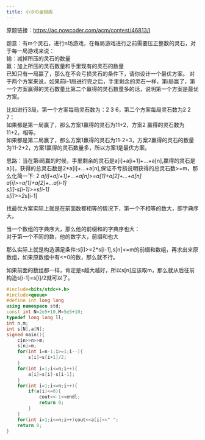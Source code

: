 ```yaml
---
title: 小沙の金银阁
---
```

原题链接：https://ac.nowcoder.com/acm/contest/46813/I  

题意：有m个灵石，进行n场游戏，在每局游戏进行之前需要压正整数的灵石，对于每一局游戏来说：  
输：减掉所压的灵石的数量  
赢：加上所压的灵石数量和手里现有的灵石的数量  
已知只有一局赢了，那么在不会亏损灵石的条件下，请你设计一个最优方案。
对于两个方案来说，如果前i-1局进行完之后，手里剩余的灵石一样，第i局赢了，第一个方案赢得的灵石数量比第二个赢得的灵石数量多的话，说明第一个方案是最优方案。  

比如进行3局，第一个方案每局灵石数为：2 3 6，第二个方案每局灵石数为2 2 7：  
如果都是第一局赢了，那么方案1赢得的灵石为11+2，方案2 赢得的灵石数为11+2，相等。  
如果都是第二局赢了，那么方案1赢得的灵石为11-2+3，方案2赢得的灵石的数量为11-2+2，方案1赢得的灵石数量多，所以方案1是最优方案。  

思路：当在第i局赢的时候，手里剩余的灵石是a[i]+a[i+1]+...+a[n],赢得的灵石是a[i]，获得的总灵石数是2*a[i]+...+a[n],保证不亏损说明获得的总灵石数>=m，那么化简一下:
2 *a[i]+a[i+1]+...+a[n]>=a[1]+a[2]+...+a[n]  
a[i]>=a[1]+a[2]+...a[i-1]  
s[i]-s[i-1]>=s[i-1]  
s[i]>=2*s[i-1]  

找最优方案实际上就是在前面数都相等的情况下，第一个不相等的数大，即字典序大。  

当一个数组的字典序大，那么他的前缀和的字典序也大：  
对于第一个不同的数，他的数字大，前缀和也大  

那么实际上就是构造满足条件:s[i]>=2*s[i-1],s[n]<=m的前缀和数组，再求出来原数组，如果原数组中有<=0的数，那么就不行。  

如果前面的数组都一样，肯定是s越大越好，所以s[n]应该取m，那么就从后往前构造s[i-1]=s[i]/2就可以了。  

```cpp
#include<bits/stdc++.h>
#include<queue>
#define int long long 
using namespace std;
const int N=2e5+10,M=5e5+10;
typedef long long ll;
int n,m;
int s[N],a[N];
signed main(){
	cin>>n>>m;
	s[n]=m;
	for(int i=n-1;i>=1;i--){
		s[i]=s[i+1]/2;
	}
	for(int i=1;i<=n;i++){
		a[i]=s[i]-s[i-1];
	}
	for(int i=1;i<=n;i++){
		if(a[i]<=0){
			cout<<-1<<endl;
			return 0;
		}
	}
	for(int i=1;i<=n;i++)cout<<a[i]<<" ";
	return 0;
}

```




